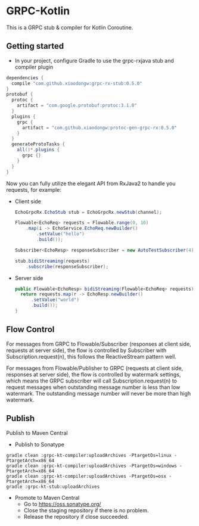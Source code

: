 # GRPC-Kotlin
This is a GRPC stub & compiler for Kotlin Coroutine.

## Getting started
  
* In your project, configure Gradle to use the grpc-rxjava stub and compiler plugin

```groovy
dependencies {
  compile "com.github.xiaodongw:grpc-rx-stub:0.5.0"
}
protobuf {
  protoc {
    artifact = "com.google.protobuf:protoc:3.1.0"
  }
  plugins {
    grpc {
      artifact = "com.github.xiaodongw:protoc-gen-grpc-rx:0.5.0"
    }
  }
  generateProtoTasks {
    all()*.plugins {
      grpc {}
    }
  }
}
```
    
Now you can fully utilize the elegant API from RxJava2 to handle you requests, for example:

* Client side
    ```java
    EchoGrpcRx.EchoStub stub = EchoGrpcRx.newStub(channel);
    
    Flowable<EchoReq> requests = Flowable.range(0, 10)
        .map(i -> EchoService.EchoReq.newBuilder()
            .setValue("hello")
            .build());

    Subscriber<EchoResp> responseSubscriber = new AutoTestSubscriber(4);

    stub.bidiStreaming(requests)
        .subscribe(responseSubscriber);
    ```
    
* Server side
    ```java
    public Flowable<EchoResp> bidiStreaming(Flowable<EchoReq> requests) {
      return requests.map(r -> EchoResp.newBuilder()
          .setValue("world")
          .build());
    }
    ```
    
## Flow Control
For messages from GRPC to Flowable/Subscriber (responses at client side, requests at server side), 
the flow is controlled by Subscriber with Subscription.request(n), this follows the ReactiveStream pattern well.
 
For messages from Flowable/Publisher to GRPC (requests at client side, responses at server side),
the flow is controlled by watermark settings, 
which means the GRPC subscriber will call Subscription.request(n) to request messages when outstanding message number is less than low watermark.
The outstanding message number will never be more than high watermark.

## Publish
Publish to Maven Central

* Publish to Sonatype
```
gradle clean :grpc-kt-compiler:uploadArchives -PtargetOs=linux -PtargetArch=x86_64
gradle clean :grpc-kt-compiler:uploadArchives -PtargetOs=windows -PtargetArch=x86_64
gradle clean :grpc-kt-compiler:uploadArchives -PtargetOs=osx -PtargetArch=x86_64
gradle :grpc-kt-stub:uploadArchives
```

* Promote to Maven Central
  * Go to https://oss.sonatype.org/
  * Close the staging repository if there is no problem.
  * Release the repository if close succeeded.